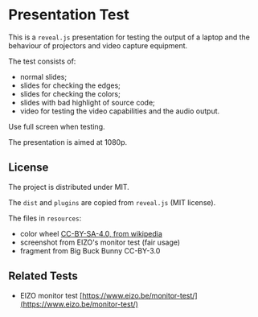 # Presentation Test

This is a `reveal.js` presentation for testing the output of a laptop and
the behaviour of projectors and video capture equipment.

The test consists of:
- normal slides;
- slides for checking the edges;
- slides for checking the colors;
- slides with bad highlight of source code;
- video for testing the video capabilities and the audio output.

Use full screen when testing.

The presentation is aimed at 1080p.

## License

The project is distributed under MIT.

The `dist` and `plugins` are copied from `reveal.js` (MIT license).

The files in `resources`:
- color wheel [CC-BY-SA-4.0, from wikipedia](https://commons.wikimedia.org/wiki/File:Gradient_color_wheel.png)
- screenshot from EIZO's monitor test (fair usage)
- fragment from Big Buck Bunny CC-BY-3.0


## Related Tests

- EIZO monitor test [https://www.eizo.be/monitor-test/](https://www.eizo.be/monitor-test/)
